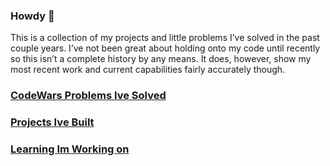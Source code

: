 ### Howdy 🤠
This is a collection of my projects and little problems I’ve solved in the past couple years.
I’ve not been great about holding onto my code until recently so this isn’t a complete history by any means.
It does, however, show my most recent work and current capabilities fairly accurately though.

### [CodeWars Problems Ive Solved](https://github.com/Robert-Pond/CodeWars)

### [Projects Ive Built](https://github.com/Robert-Pond/Inventory-Control)

### [Learning Im Working on](https://github.com/Robert-Pond/CS50)


<!--
**Robert-Pond/Robert-Pond** is a ✨ _special_ ✨ repository because its `README.md` (this file) appears on your GitHub profile.

Here are some ideas to get you started:

- 🔭 I’m currently working on ...
- 🌱 I’m currently learning ...
- 👯 I’m looking to collaborate on ...
- 🤔 I’m looking for help with ...
- 💬 Ask me about ...
- 📫 How to reach me: ...
- 😄 Pronouns: ...
- ⚡ Fun fact: ...
-->
